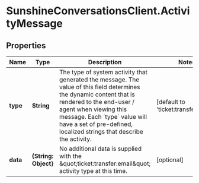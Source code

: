 # SunshineConversationsClient.ActivityMessage

## Properties

Name | Type | Description | Notes
------------ | ------------- | ------------- | -------------
**type** | **String** | The type of system activity that generated the message. The value of this field determines the dynamic content that is rendered to the end-user / agent when viewing this message. Each &#x60;type&#x60; value will have a set of pre-defined, localized strings that describe the activity. | [default to &#39;ticket:transfer:email&#39;]
**data** | **{String: Object}** | No additional data is supplied with the \&quot;ticket:transfer:email\&quot; activity type at this time. | [optional] 


